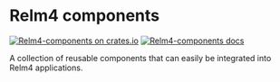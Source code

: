 # Relm4 components

[![Relm4-components on crates.io](https://img.shields.io/crates/v/relm4-components.svg)](https://crates.io/crates/relm4-components)
[![Relm4-components docs](https://img.shields.io/badge/rust-documentation-blue)](https://aaronerhardt.github.io/docs/relm4-components/relm4_components/)

A collection of reusable components that can easily be integrated into Relm4 applications.
